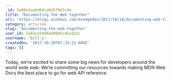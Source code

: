 ```yaml
---
_id: 5a88e1aabd6dca0d5f0d1c4e
title: "Documenting the Web together"
url: 'https://blogs.windows.com/msedgedev/2017/10/18/documenting-web-together-mdn-web-docs/#C4c4fXEOyW72HOC3.97'
category: articles
slug: 'documenting-the-web-together'
user_id: 5a83ce59d6eb0005c4ecda2c
username: 'bill-s'
createdOn: '2017-10-20T07:33:22.000Z'
tags: []
---
```


Today, we’re excited to share some big news for developers around the world wide web: We’re committing our resources towards making MDN Web Docs the best place to go for web API reference.

